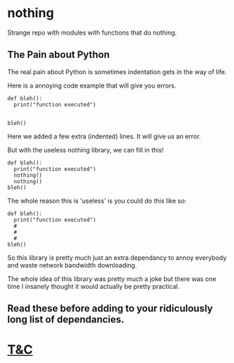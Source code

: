 # nothing
Strange repo with modules with functions that do nothing.

## The Pain about Python

The real pain about Python is sometimes indentation gets in the way of life.

Here is a annoying code example that will give you errors.

```
def bleh():
  print("function executed")
  
  
bleh()
```
Here we added a few extra (indented) lines. It will give us an error.

But with the useless nothing library, we can fill in this!


```
def bleh():
  print("function executed")
  nothing()
  nothing()
bleh()
```

The whole reason this is 'useless' is you could do this like so:

```
def bleh():
  print("function executed")
  #
  #
  #
bleh()
```

So this library is pretty much just an extra dependancy to annoy everybody and waste network bandwidth downloading.

The whole idea of this library was pretty much a joke but there was one time I insanely thought it would actually be pretty practical.

## Read these before adding to your ridiculously long list of dependancies.
# [T&C](https://github.com/Buggem/nothing/blob/main/Terms_and_Conditions.md)
